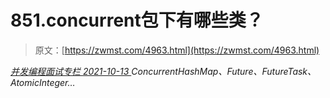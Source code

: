 <!--yml
category: 未分类
date: 0001-01-01 00:00:00
-->

# 851.concurrent包下有哪些类？

> 原文：[https://zwmst.com/4963.html](https://zwmst.com/4963.html)

   [ *并发编程面试专栏* ](https://zwmst.com/%e5%b9%b6%e5%8f%91%e7%bc%96%e7%a8%8b%e9%9d%a2%e8%af%95%e4%b8%93%e6%a0%8f)*[ <time datetime="2021-10-14T00:21:42+08:00"> 2021-10-13 </time> ](https://zwmst.com/4963.html)  ConcurrentHashMap、Future、FutureTask、AtomicInteger…*